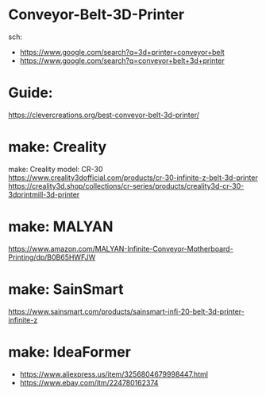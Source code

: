 # Conveyor-Belt-3D-Printer
sch:
- https://www.google.com/search?q=3d+printer+conveyor+belt
- https://www.google.com/search?q=conveyor+belt+3d+printer

# Guide:
https://clevercreations.org/best-conveyor-belt-3d-printer/

# make: Creality
make: Creality model: CR-30 https://www.creality3dofficial.com/products/cr-30-infinite-z-belt-3d-printer https://creality3d.shop/collections/cr-series/products/creality3d-cr-30-3dprintmill-3d-printer

# make: MALYAN
https://www.amazon.com/MALYAN-Infinite-Conveyor-Motherboard-Printing/dp/B0B65HWFJW

# make: SainSmart
https://www.sainsmart.com/products/sainsmart-infi-20-belt-3d-printer-infinite-z

# make: IdeaFormer
- https://www.aliexpress.us/item/3256804679998447.html
- https://www.ebay.com/itm/224780162374
